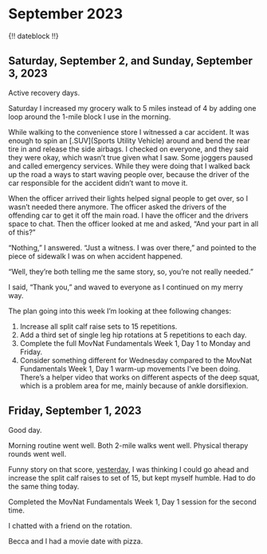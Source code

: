 # September 2023

{!! dateblock !!}

## Saturday, September 2, and Sunday, September 3, 2023

Active recovery days.

Saturday I increased my grocery walk to 5 miles instead of 4 by adding one loop around the 1-mile block I use in the morning. 

While walking to the convenience store I witnessed a car accident. It was enough to spin an [.SUV](Sports Utility Vehicle) around and bend the rear tire in and release the side airbags. I checked on everyone, and they said they were okay, which wasn’t true given what I saw. Some joggers paused and called emergency services. While they were doing that I walked back up the road a ways to start waving people over, because the driver of the car responsible for the accident didn’t want to move it.

When the officer arrived their lights helped signal people to get over, so I wasn’t needed there anymore. The officer asked the drivers of the offending car to get it off the main road. I have the officer and the drivers space to chat. Then the officer looked at me and asked, “And your part in all of this?”

“Nothing,” I answered. “Just a witness. I was over there,” and pointed to the piece of sidewalk I was on when accident happened.

“Well, they’re both telling me the same story, so, you’re not really needed.”

I said, “Thank you,” and waved to everyone as I continued on my merry way.

The plan going into this week I’m looking at thee following changes:

1. Increase all split calf raise sets to 15 repetitions.
2. Add a third set of single leg hip rotations at 5 repetitions to each day.
3. Complete the full MovNat Fundamentals Week 1, Day 1 to Monday and Friday.
4. Consider something different for Wednesday compared to the MovNat Fundamentals Week 1, Day 1 warm-up movements I’ve been doing. There’s a helper video that works on different aspects of the deep squat, which is a problem area for me, mainly because of ankle dorsiflexion.

## Friday, September 1, 2023

Good day.

Morning routine went well. Both 2-mile walks went well. Physical therapy rounds went well.

Funny story on that score, [yesterday](/experiences/health-and-wellness/historical-summaries/202308/), I was thinking I could go ahead and increase the split calf raises to set of 15, but kept myself humble. Had to do the same thing today.

Completed the MovNat Fundamentals Week 1, Day 1 session for the second time.

I chatted with a friend on the rotation.

Becca and I had a movie date with pizza. 
